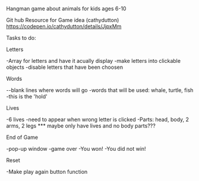 Hangman game about animals for kids ages 6-10

Git hub Resource for Game idea (cathydutton)
https://codepen.io/cathydutton/details/JjpxMm

Tasks to do:

Letters

-Array for letters and have it acually display
-make letters into clickable objects
-disable letters that have been choosen

Words

--blank lines where words will go
-words that will be used: whale, turtle, fish
-this is the 'hold'

Lives

-6 lives
-need to appear when wrong letter is clicked
-Parts: head, body, 2 arms, 2 legs
*** maybe only have lives and no body parts???

End of Game

-pop-up window
-game over
    -You won!
    -You did not win!

Reset

-Make play again button function

